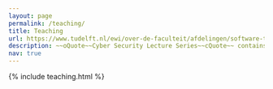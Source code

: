 ```yaml
---
layout: page
permalink: /teaching/
title: Teaching
url: https://www.tudelft.nl/ewi/over-de-faculteit/afdelingen/software-technology/computer-science-engineering-teaching-team
description: ~~oQuote~~Cyber Security Lecture Series~~cQuote~~ contains the education material developed as part of the ~~op~~ ~~href1~~CSE teaching team~~href2~~ ~~cl~~.
nav: true
---
```



{% include teaching.html %}
